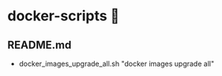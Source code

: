 # docker-scripts :whale:

## README.md

* docker_images_upgrade_all.sh
    "docker images upgrade all"
